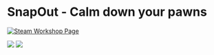 # SnapOut - Calm down your pawns
[![Steam Workshop Page](https://img.shields.io/steam/subscriptions/1319782555.svg?label=Steam%20Subscriptions)](http://steamcommunity.com/sharedfiles/filedetails/?id=1319782555)

![](https://i.imgur.com/TUwekIZ.png)
![](https://i.imgur.com/BitBcx6.png)




